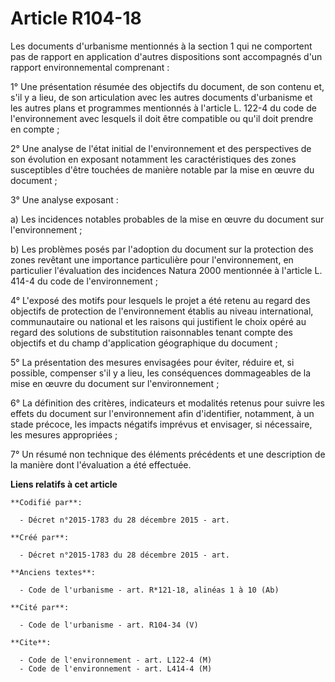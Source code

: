 # Article R104-18

Les documents d'urbanisme mentionnés à la section 1 qui ne comportent pas de rapport en application d'autres dispositions
sont accompagnés d'un rapport environnemental comprenant :

1° Une présentation résumée des objectifs du document, de son contenu et, s'il y a lieu, de son articulation avec les autres
documents d'urbanisme et les autres plans et programmes mentionnés à l'article L. 122-4 du code de l'environnement avec
lesquels il doit être compatible ou qu'il doit prendre en compte ;

2° Une analyse de l'état initial de l'environnement et des perspectives de son évolution en exposant notamment les
caractéristiques des zones susceptibles d'être touchées de manière notable par la mise en œuvre du document ;

3° Une analyse exposant :

a) Les incidences notables probables de la mise en œuvre du document sur l'environnement ;

b) Les problèmes posés par l'adoption du document sur la protection des zones revêtant une importance particulière pour
l'environnement, en particulier l'évaluation des incidences Natura 2000 mentionnée à l'article L. 414-4 du code de
l'environnement ;

4° L'exposé des motifs pour lesquels le projet a été retenu au regard des objectifs de protection de l'environnement établis
au niveau international, communautaire ou national et les raisons qui justifient le choix opéré au regard des solutions de
substitution raisonnables tenant compte des objectifs et du champ d'application géographique du document ;

5° La présentation des mesures envisagées pour éviter, réduire et, si possible, compenser s'il y a lieu, les conséquences
dommageables de la mise en œuvre du document sur l'environnement ;

6° La définition des critères, indicateurs et modalités retenus pour suivre les effets du document sur l'environnement afin
d'identifier, notamment, à un stade précoce, les impacts négatifs imprévus et envisager, si nécessaire, les mesures
appropriées ;

7° Un résumé non technique des éléments précédents et une description de la manière dont l'évaluation a été effectuée.

**Liens relatifs à cet article**

	**Codifié par**:

	  - Décret n°2015-1783 du 28 décembre 2015 - art.

	**Créé par**:

	  - Décret n°2015-1783 du 28 décembre 2015 - art.

	**Anciens textes**:

	  - Code de l'urbanisme - art. R*121-18, alinéas 1 à 10 (Ab)

	**Cité par**:

	  - Code de l'urbanisme - art. R104-34 (V)

	**Cite**:

	  - Code de l'environnement - art. L122-4 (M)
	  - Code de l'environnement - art. L414-4 (M)
